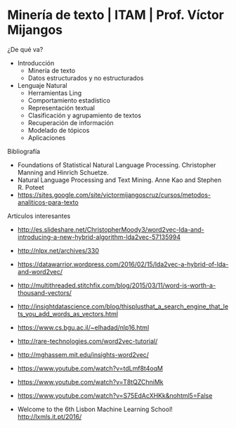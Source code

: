 # Minería de texto | ITAM | Prof. Víctor Mijangos

¿De qué va?
* Introducción
  - Minería de texto
  - Datos estructurados y no estructurados
* Lenguaje Natural
  - Herramientas Ling
  - Comportamiento estadístico
  - Representación textual
  - Clasificación y agrupamiento de textos
  - Recuperación de información
  - Modelado de tópicos
  - Aplicaciones

Bibliografía
* Foundations of Statistical Natural Language Processing. Christopher Manning and Hinrich Schuetze.
* Natural Language Processing and Text Mining. Anne Kao and Stephen R. Poteet
* https://sites.google.com/site/victormijangoscruz/cursos/metodos-analiticos-para-texto

Artículos interesantes
* http://es.slideshare.net/ChristopherMoody3/word2vec-lda-and-introducing-a-new-hybrid-algorithm-lda2vec-57135994
* http://nlpx.net/archives/330
* https://datawarrior.wordpress.com/2016/02/15/lda2vec-a-hybrid-of-lda-and-word2vec/
* http://multithreaded.stitchfix.com/blog/2015/03/11/word-is-worth-a-thousand-vectors/
* http://insightdatascience.com/blog/thisplusthat_a_search_engine_that_lets_you_add_words_as_vectors.html
* https://www.cs.bgu.ac.il/~elhadad/nlp16.html
* http://rare-technologies.com/word2vec-tutorial/
* http://mghassem.mit.edu/insights-word2vec/
* https://www.youtube.com/watch?v=tdLmf8t4oqM
* https://www.youtube.com/watch?v=T8tQZChniMk
* https://www.youtube.com/watch?v=S75EdAcXHKk&nohtml5=False

* Welcome to the 6th Lisbon Machine Learning School! http://lxmls.it.pt/2016/
